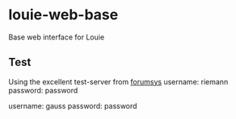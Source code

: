 # louie-web-base
Base web interface for Louie

## Test
Using the excellent test-server from [forumsys](http://www.forumsys.com/tutorials/integration-how-to/ldap/online-ldap-test-server/)
username: riemann
password: password

username: gauss
password: password
